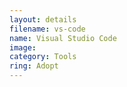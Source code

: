 ```yaml
---
layout: details
filename: vs-code
name: Visual Studio Code
image: 
category: Tools
ring: Adopt
---
```


